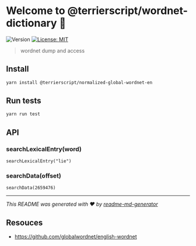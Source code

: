 # Welcome to @terrierscript/wordnet-dictionary 👋
![Version](https://img.shields.io/badge/version-1.0.0-blue.svg?cacheSeconds=2592000)
[![License: MIT](https://img.shields.io/badge/License-MIT-yellow.svg)](#)

> wordnet dump and access

## Install

```sh
yarn install @terrierscript/normalized-global-wordnet-en
```

## Run tests

```sh
yarn run test
```

## API

### searchLexicalEntry(word)

```
searchLexicalEntry("lie")
```

### searchData(offset)
```
searchData(2659476)
```


***
_This README was generated with ❤️ by [readme-md-generator](https://github.com/kefranabg/readme-md-generator)_


## Resouces
* https://github.com/globalwordnet/english-wordnet